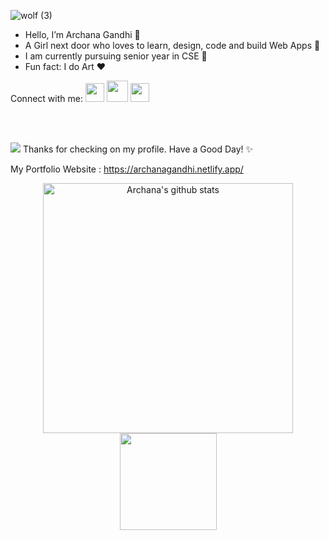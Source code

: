 ![wolf (3)](https://user-images.githubusercontent.com/74424757/111020129-90822900-83e9-11eb-9f56-97a3afb87845.jpg)
- Hello, I’m Archana Gandhi 🌺
- A Girl next door who loves to learn, design, code and build Web Apps 🚀
- I am currently pursuing senior year in CSE 🏁
- Fun fact: I do Art ❤

Connect with me:
<img padding="5px" width="30px" src="https://user-images.githubusercontent.com/74424757/142346641-7340ab90-49ff-4950-a7be-0d87cc681648.png" href= "https://www.linkedin.com/in/archana-gandhi-04a27b184/"/>
<img padding="5px" width="34px" src="https://user-images.githubusercontent.com/74424757/142345521-6fca5306-8980-434d-96a6-bf52f2142c43.png"  href= "https://dev.to/archanagandhi"/>
<img  padding="5px" width="30px" src="https://user-images.githubusercontent.com/74424757/142346400-a248a7eb-076c-42af-98b8-3c94663c51b6.png"  href="https://medium.com/@archanagandhi17"/>

<br>
<br>

 ![](https://visitor-badge.laobi.icu/badge?page_id=archanagandhi)
 Thanks for checking on my profile. Have a Good Day! ✨
 
 My Portfolio Website : https://archanagandhi.netlify.app/
<p align=center>
<a href="https://github.com/archanagandhi">
  <img width= "400px"align="center" src="https://github-readme-stats.vercel.app/api?username=archanagandhi&show_icons=true&include_all_commits=true&count_private=true&theme=algolia" alt="Archana's github stats" />
</a>
<a href="https://github.com/archanagandhi">
  <img height="155px" align="center" src="https://github-readme-stats.vercel.app/api/top-langs/?username=archanagandhi&layout=compact&card_width=230&theme=algolia"/>
</a>
 </p>

<!---
archanagandhi/archanagandhi is a ✨ special ✨ repository because its `README.md` (this file) appears on your GitHub profile.
You can click the Preview link to take a look at your changes.
--->
